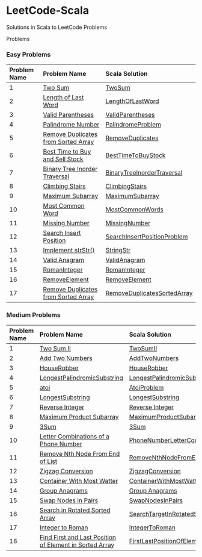 # LeetCode-Scala

Solutions in Scala to LeetCode Problems

Problems

### Easy Problems

| Problem Name | Problem Name                                                                                                  | Scala Solution                                                                                    |
|:-------------|:--------------------------------------------------------------------------------------------------------------|:--------------------------------------------------------------------------------------------------|
| 1            | [Two Sum](https://leetcode.com/problems/two-sum/)                                                             | [TwoSum](src/main/scala/com/leetcode/easy/TwoSum.scala)                                           |
| 2            | [Length of Last Word](https://leetcode.com/problems/length-of-last-word/)                                     | [LengthOfLastWord](src/main/scala/com/leetcode/easy/LengthOfLastWord.scala)                       |
| 3            | [Valid Parentheses](https://leetcode.com/problems/valid-parentheses/)                                         | [ValidParentheses](src/main/scala/com/leetcode/easy/ValidParentheses.scala)                       |
| 4            | [Palindrome Number](https://leetcode.com/problems/palindrome-number/)                                         | [PalindromeProblem](src/main/scala/com/leetcode/easy/PalindromeProblem.scala)                     |
| 5            | [Remove Duplicates from Sorted Array](https://leetcode.com/problems/remove-duplicates-from-sorted-array/)     | [RemoveDuplicates](src/main/scala/com/leetcode/easy/RemoveDuplicates.scala)                       |
| 6            | [Best Time to Buy and Sell Stock](https://leetcode.com/problems/best-time-to-buy-and-sell-stock/)             | [BestTimeToBuyStock](src/main/scala/com/leetcode/easy/BestTimeToBuyStock.scala)                   |
| 7            | [Binary Tree Inorder Traversal](https://leetcode.com/problems/binary-tree-inorder-traversal/)                 | [BinaryTreeInorderTraversal](src/main/scala/com/leetcode/easy/BinaryTreeInorderTraversal.scala)   |
| 8            | [Climbing Stairs](https://leetcode.com/problems/climbing-stairs/)                                             | [ClimbingStairs](src/main/scala/com/leetcode/easy/ClimbingStairs.scala)                           |
| 9            | [Maximum Subarray](https://leetcode.com/problems/maximum-subarray/)                                           | [MaximumSubarray](src/main/scala/com/leetcode/easy/MaximumSubarray.scala)                         |
| 10           | [Most Common Word](https://leetcode.com/problems/most-common-word/)                                           | [MostCommonWords](src/main/scala/com/leetcode/easy/MostCommonWords.scala)                         |
| 11           | [Missing Number](https://leetcode.com/problems/missing-number/)                                               | [MissingNumber](src/main/scala/com/leetcode/easy/MissingNumber.scala)                             |
| 12           | [Search Insert Position](https://leetcode.com/problems/search-insert-position/)                               | [SearchInsertPositionProblem](src/main/scala/com/leetcode/easy/SearchInsertPositionProblem.scala) |
| 13           | [Implement strStr()](https://leetcode.com/problems/implement-strstr/)                                         | [StringStr](src/main/scala/com/leetcode/easy/StringStr.scala)                                     |
| 14           | [Valid Anagram](https://leetcode.com/problems/valid-anagram/)                                                 | [ValidAnagram](src/main/scala/com/leetcode/easy/ValidAnagram.scala)                               |
| 15           | [RomanInteger](https://leetcode.com/problems/roman-to-integer/)                                               | [RomanInteger](src/main/scala/com/leetcode/easy/RomanInteger.scala)                               |
| 16           | [RemoveElement](https://leetcode.com/problems/remove-element/)                                                | [RemoveElement](src/main/scala/com/leetcode/easy/RemoveElement.scala)                             |
| 17           | [Remove Duplicates from Sorted Array](https://leetcode.com/problems/remove-duplicates-from-sorted-array/)     | [RemoveDuplicatesSortedArray](src/main/scala/com/leetcode/easy/RemoveDuplicatesSortedArray.scala) |

### Medium Problems

| Problem Name | Problem Name                                                                                                                                                                                                                                                                  | Scala Solution                                                                                                             |
|:-------------|:------------------------------------------------------------------------------------------------------------------------------------------------------------------------------------------------------------------------------------------------------------------------------|:---------------------------------------------------------------------------------------------------------------------------|
| 1            | [Two Sum II](https://leetcode.com/problems/two-sum-ii-input-array-is-sorted/submissions/)                                                                                                                                                                                     | [TwoSumII](src/main/scala/com/letcode/medium/TwoSumII.scala)                                                               |
| 2            | [Add Two Numbers](https://leetcode.com/problems/add-two-numbers/)                                                                                                                                                                                                             | [AddTwoNumbers](src/main/scala/com/letcode/medium/AddTwoNumbers.scala)                                                     |
| 3            | [HouseRobber](https://leetcode.com/problems/house-robber/)                                                                                                                                                                                                                    | [HouseRobber](src/main/scala/com/letcode/medium/HouseRobber.scala)                                                         |                                                                        |              
| 4            | [LongestPalindromicSubstring](https://leetcode.com/problems/longest-palindromic-substring/)                                                                                                                                                                                   | [LongestPalindromicSubstring](src/main/scala/com/letcode/medium/LongestPalindromicSubstring.scala)                         |
| 5            | [atoi](https://leetcode.com/problems/string-to-integer-atoi/)                                                                                                                                                                                                                 | [AtoiProblem](src/main/scala/com/letcode/medium/AtoiProblem.scala)                                                         |
| 6            | [LongestSubstring](https://leetcode.com/problems/longest-substring-without-repeating-characters/)                                                                                                                                                                             | [LongestSubstring](src/main/scala/com/letcode/medium/LongestSubstring.scala)                                               |
| 7            | [Reverse Integer](https://leetcode.com/problems/reverse-integer/)                                                                                                                                                                                                             | [Reverse Integer](src/main/scala/com/letcode/medium/ReverseInteger.scala)                                                  |    
| 8            | [Maximum Product Subarray](https://leetcode.com/problems/maximum-product-subarray/)                                                                                                                                                                                           | [MaximumProductSubarray](src/main/scala/com/letcode/medium/MaximumProductSubarray.scala)                                   |
| 9            | [3Sum](https://leetcode.com/problems/3sum/)                                                                                                                                                                                                                                   | [3Sum](src/main/scala/com/letcode/medium/ThreeSum.scala)                                                                   |
| 10           | [Letter Combinations of a Phone Number](https://leetcode.com/problems/letter-combinations-of-a-phone-number/)                                                                                                                                                                 | [PhoneNumberLetterCombinations](src/main/scala/com/letcode/medium/PhoneNumberLetterCombinations.scala)                     |
| 11           | [Remove Nth Node From End of List](https://leetcode.com/problems/remove-nth-node-from-end-of-list/)                                                                                                                                                                           | [RemoveNthNodeFromEndOfList](src/main/scala/com/letcode/medium/RemoveNthNodeFromEndOfList.scala)                           |
| 12           | [Zigzag Conversion](https://leetcode.com/problems/zigzag-conversion/)                                                                                                                                                                                                         | [ZigzagConversion](src/main/scala/com/letcode/medium/ZigzagConversion.scala)                                               |
| 13           | [Container With Most Watter](https://leetcode.com/problems/container-with-most-water/)                                                                                                                                                                                        | [ContainerWithMostWatter](src/main/scala/com/letcode/medium/ContainerWithMostWatter.scala)                                 |
| 14           | [Group Anagrams](https://leetcode.com/problems/group-anagrams/)                                                                                                                                                                                                               | [Group Anagrams](src/main/scala/com/letcode/medium/GroupAnagrams.scala)                                                    |
 | 15           | [Swap Nodes in Pairs](https://leetcode.com/problems/swap-nodes-in-pairs/)                                                                                                                                                                                                     | [SwapNodesInPairs](src/main/scala/com/letcode/medium/SwapNodesInPairs.scala)                                               |
 | 16           | [Search in Rotated Sorted Array](https://leetcode.com/problems/search-in-rotated-sorted-array/)                                                                                                                                                                               | [SearchTargetInRotatedSortedArray](src/main/scala/com/letcode/medium/SearchTargetInRotatedSortedArray.scala)               |
| 17           | [Integer to Roman](https://leetcode.com/problems/integer-to-roman/)                                                                                                                                                                                                           | [IntegerToRoman](src/main/scala/com/letcode/medium/IntegerToRoman.scala)                                                   |
| 18           | [Find First and Last Position of Element in Sorted Array](https://leetcode.com/problems/find-first-and-last-position-of-element-in-sorted-array/)                                                                                                                             | [FirstLastPositionOfElementInSortedArray](src/main/scala/com/letcode/medium/FirstLastPositionOfElementInSortedArray.scala) |
